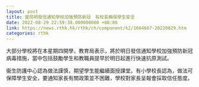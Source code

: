 ```yaml
---
layout: post
title: 當局明發信通知學校加強預防新冠　有校長稱保學生安全
date: 2022-08-29 22:59:38.000000000 +08:00
link: https://news.rthk.hk/rthk/ch/component/k2/1664667-20220829.htm
categories: rthk
---
```


大部分學校將在本星期四開學，教育局表示，將於明日發信通知學校加強預防新冠病毒措施，當中包括鼓勵學生和教職員提早於明日起進行快速抗原測試。

衞生防護中心認為做法謹慎，期望學生能繼續面授課堂。有小學校長認為，做法可保障學生安全，要通知家長有關政策並不困難，學校對家長呈報會採取信任態度。
